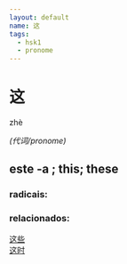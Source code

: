 ```yaml
--- 
layout: default
name: 这 
tags: 
  - hsk1
  - pronome
--- 
```

# 这 
zhè  
 
*(代词/pronome)*  
## este -a ; this; these 
### radicais: 
### relacionados: 
[这些](/zhengshidu/hsk1/这些)  
[这时](/zhengshidu/hsk2/这时)  
